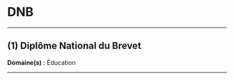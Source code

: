 # DNB

--------------------

## (1) Diplôme National du Brevet

**Domaine(s)** : Éducation

--------------------
